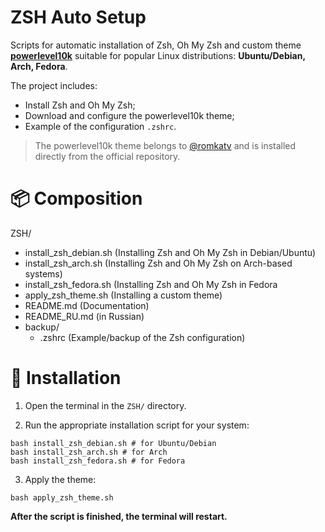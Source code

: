 # ZSH Auto Setup

Scripts for automatic installation of Zsh, Oh My Zsh and custom theme **[powerlevel10k](https://github.com/romkatv/powerlevel10k)** suitable for popular Linux distributions: **Ubuntu/Debian, Arch, Fedora**.

The project includes:
- Install Zsh and Oh My Zsh;
- Download and configure the powerlevel10k theme;
- Example of the configuration `.zshrc`.

> The powerlevel10k theme belongs to [@romkatv](https://github.com/romkatv) and is installed directly from the official repository.

# 📦 Composition

ZSH/
* install_zsh_debian.sh (Installing Zsh and Oh My Zsh in Debian/Ubuntu)
* install_zsh_arch.sh (Installing Zsh and Oh My Zsh on Arch-based systems)
* install_zsh_fedora.sh (Installing Zsh and Oh My Zsh in Fedora
* apply_zsh_theme.sh (Installing a custom theme)
* README.md (Documentation)
* README_RU.md (in Russian)
* backup/
  * .zshrc (Example/backup of the Zsh configuration)

# 🚀 Installation

1. Open the terminal in the `ZSH/` directory.

2. Run the appropriate installation script for your system:
```
bash install_zsh_debian.sh # for Ubuntu/Debian
bash install_zsh_arch.sh # for Arch
bash install_zsh_fedora.sh # for Fedora
```
3. Apply the theme:
```
bash apply_zsh_theme.sh
```
**After the script is finished, the terminal will restart.**
